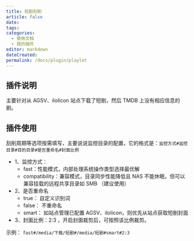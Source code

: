 ```yaml
---
title: 短剧刮削
article: false
date:
tags:
categories:
  - 使用文档
  - 我的插件
editor: markdown
dateCreated:
permalink: /docs/plugin/playlet
---
```


## 插件说明

主要针对从 AGSV、ilolicon 站点下载了短剧，然后 TMDB 上没有相应信息的剧。

## 插件使用

刮削周期等选项按需填写，主要说说监控目录的配置，它的格式是：`监控方式#监控目录#目的目录#是否重命名#封面比例`

- 1、监控方式：
  - fast：性能模式，内部处理系统操作类型选择最优解
  - compatibility：兼容模式，目录同步性能降低且 NAS 不能休眠，但可以兼容挂载的远程共享目录如 SMB （建议使用）
- 2、是否重命名
  - true： 自定义识别词
  - false： 不重命名
  - smart： 如站点管理已配置 AGSV、ilolicon，则优先从站点获取短剧封面
- 3、封面比例：2:3 ，开启封面裁剪后，可按照该比例裁剪。

示例： `fast#/media/下载/短剧#/media/短剧#smart#2:3`
